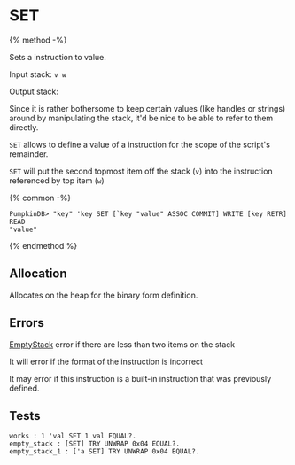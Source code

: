 # SET

{% method -%}

Sets a instruction to value.

Input stack: `v w`

Output stack:

Since it is rather bothersome to keep certain values (like handles
or strings) around by manipulating the stack, it'd be nice to be able
to refer to them directly.

`SET` allows to define a value of a instruction for the scope of the script's
remainder.

`SET` will put the second topmost item off the stack (`v`) into the
instruction referenced by top item (`w`)

{% common -%}

```
PumpkinDB> "key" 'key SET [`key "value" ASSOC COMMIT] WRITE [key RETR] READ
"value"
```

{% endmethod %}

## Allocation

Allocates on the heap for the binary form definition.

## Errors

[EmptyStack](./errors/EmptyStack.md) error if there are less than two items on the stack

It will error if the format of the instruction is incorrect

It may error if this instruction is a built-in instruction that was previously
defined.

## Tests

```test
works : 1 'val SET 1 val EQUAL?.
empty_stack : [SET] TRY UNWRAP 0x04 EQUAL?.
empty_stack_1 : ['a SET] TRY UNWRAP 0x04 EQUAL?.
```
